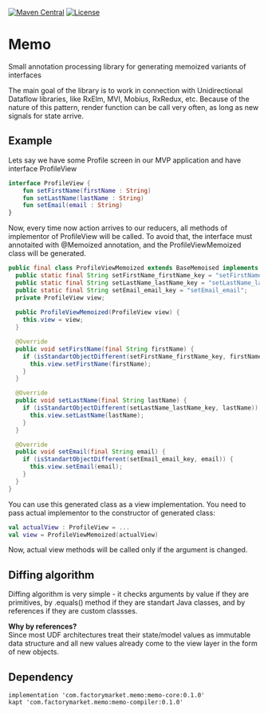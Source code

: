 [![Maven Central](https://img.shields.io/maven-central/v/com.factorymarket.memo/memo-core.svg)](https://search.maven.org/#search%7Cga%7C1%7Cg%3A%22com.factorymarket.memo%22)
[![License](https://img.shields.io/badge/License-Apache%202.0-yellowgreen.svg)](https://github.com/FactoryMarketRetailGmbH/RxElm/blob/master/LICENSE)

# Memo
Small annotation processing library for generating memoized variants of interfaces

The main goal of the library is to work in connection with Unidirectional Dataflow libraries, like RxElm, MVI, Mobius, RxRedux, etc.
Because of the nature of this pattern, render function can be call very often, as long as new signals for state arrive.


## Example
Lets say we have some Profile screen in our MVP application and have interface ProfileView
```kotlin
interface ProfileView {
    fun setFirstName(firstName : String)
    fun setLastName(lastName : String)
    fun setEmail(email : String)
}
```

Now, every time now action arrives to our reducers, all methods of implementor of ProfileView will be called.
To avoid that, the interface must annotaited with @Memoized annotation, and the ProfileViewMemoized class will be generated.

```java
public final class ProfileViewMemoized extends BaseMemoised implements ProfileView {
  public static final String setFirstName_firstName_key = "setFirstName_firstName";
  public static final String setLastName_lastName_key = "setLastName_lastName";
  public static final String setEmail_email_key = "setEmail_email";
  private ProfileView view;
  
  public ProfileViewMemoized(ProfileView view) {
    this.view = view;
  }

  @Override
  public void setFirstName(final String firstName) {
    if (isStandartObjectDifferent(setFirstName_firstName_key, firstName)) {
      this.view.setFirstName(firstName);
    }
  }

  @Override
  public void setLastName(final String lastName) {
    if (isStandartObjectDifferent(setLastName_lastName_key, lastName)) {
      this.view.setLastName(lastName);
    }
  }

  @Override
  public void setEmail(final String email) {
    if (isStandartObjectDifferent(setEmail_email_key, email)) {
      this.view.setEmail(email);
    }
  }
}
``` 
 
You can use this generated class as a view implementation. You need to pass actual implementor to the constructor of generated class:

```kotlin
val actualView : ProfileView = ...
val view = ProfileViewMemoized(actualView)
```

Now, actual view methods will be called only if the argument is changed.

## Diffing algorithm
Diffing algorithm is very simple - it checks arguments by value if they are primitives,
by .equals() method if they are standart Java classes, and by references if they are custom classses.

**Why by references?**  
Since most UDF architectures treat their state/model values as immutable data structure and all new values 
already come to the view layer in the form of new objects.    


## Dependency

```
implementation 'com.factorymarket.memo:memo-core:0.1.0'
kapt 'com.factorymarket.memo:memo-compiler:0.1.0'
```



